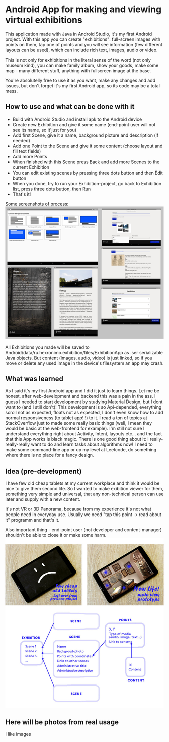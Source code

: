 # Android App for making and viewing virtual exhibitions
This application made with Java in Android Studio, it's my first Android project.
With this app you can create "exhibitions": full-screen images with points on them, tap one of points and you will see information (few different layouts can be used), which can include rich text, images, audio or video.

This is not only for exhibitions in the literal sense of the word (not only museum kind), you can make family album, show your goods, make some map - many different stuff, anything with fullscreen image at the base.

You're absolutelly free to use it as you want, make any changes and add issues, but don't forget it's my first Android app, so its code may be a total mess.

## How to use and what can be done with it 
* Build with Android Studio and install apk to the Android device
* Create new Exhibition and give it some name (end-point user will not see its name, so it'just for you)
* Add first Scene, give it a name, background picture and description (if needed)
* Add one Point to the Scene and give it some content (choose layout and fill text fields)
* Add more Points 
* When finished with this Scene press Back and add more Scenes to the current Exhibition
* You can edit existing scenes by pressing three dots button and then Edit button
* When you done, try to run your Exhibition-project, go back to Exhibition list, press three dots button, then Run
* That's it!

Some screenshots of process:
![my_image_2](https://raw.githubusercontent.com/Hexronimo/exhibition/master/Demo2.jpg)

All Exhibitions you made will be saved to Android/data/ru.hexronimo.exhibition/files/ExhibitionApp as .ser serializable Java objects. But content (images, audio, video) is just linked, so if you move or delete any used image in the device's filesystem an app may crash. 

## What was learned
As I said it's my first Android app and I did it just to learn things. Let me be honest, after web-development and backend this was a pain in the ass. I guess I needed to start development by studying Material Design, but I dont want to (and I still don't)! This development is so Api-depended, everything scroll not as expected, floats not as expected, I don't even know how to add normal responsiveness (to tablet app!!!) to it. I read a ton of topics at StackOverflow just to made some really basic things (well, I mean they would be basic at the web-frontend for example). I'm still not sure I understand everything right about Activity, Intent, layouts etc... and the fact that this App works is black magic. 
There is one good thing about it: I really-really-really want to do and learn tasks about algorithms now! I need to make some command-line app or up my level at Leetcode, do something where there is no place for a fancy design.

## Idea (pre-development)
I have few old cheap tablets at my current workplace and think it would be nice to give them second life. So I wanted to make exibition viewer for them, something very simple and universal, that any non-technical person can use later and supply with a new content.

It's not VR or 3D Panorama, because from my experience it's not what people need in everyday use. Usually we need "tap this point -> read about it" programm and that's it. 

Also important thing - end-point user (not developer and content-manager) shouldn't be able to close it or make some harm. 
![my_image_1](https://raw.githubusercontent.com/Hexronimo/exhibition/master/idea.jpg)


## Here will be photos from real usage
I like images
